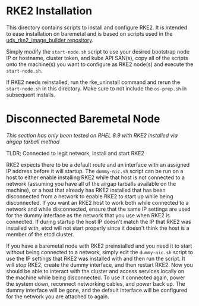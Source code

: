 # RKE2 Installation

This directory contains scripts to install and configure RKE2. It is intended to ease installation on baremetal and is based on scripts used in the [uds_rke2_image_builder repository](https://github.com/defenseunicorns/uds-rke2-image-builder).

Simply modify the `start-node.sh` script to use your desired bootstrap node IP or hostname, cluster token, and kube API SAN(s), copy all of the scripts onto the machine(s) you want to configure as RKE2 node(s) and execute the `start-node.sh`.

If RKE2 needs reinstalled, run the rke_uninstall command and rerun the `start-node.sh` in this directory. Make sure to not include the `os-prep.sh` in subsequent installs.

# Disconnected Baremetal Node

*This section has only been tested on RHEL 8.9 with RKE2 installed via airgap tarball method*

TLDR;
Connected to legit network, install and start RKE2

RKE2 expects there to be a default route and an interface with an assigned IP address before it will startup. The `dummy-nic.sh` script can be run on a host to either enable installing RKE2 while that host is not connected to a network (assuming you have all of the airgap tarballs available on the machine), or a host that already has RKE2 installed that has been disconnected from a network to enable RKE2 to start up while being disconnected. If you want an RKE2 host to work both while connected to a network and while disconnected, ensure that the same IP settings are used for the dummy interface as the network that you use when RKE2 is connected. If during startup the host IP doesn't match the IP that RKE2 was installed with, etcd will not start properly since it doesn't think the host is a member of the etcd cluster.

If you have a baremetal node with RKE2 preinstalled and you need it to start without being connected to a network, simply edit the `dummy-nic.sh` script to use the IP settings that RKE2 was installed with and then run the script. It will stop RKE2, create the dummy interface, and then restart RKE2. Now you should be able to interact with the cluster and access services locally on the machine while being disconnected. To use it connected again, power the system down, reconnect networking cables, and power back up. The dummy interface will be gone, and the default interface will be configured for the network you are attached to again.
